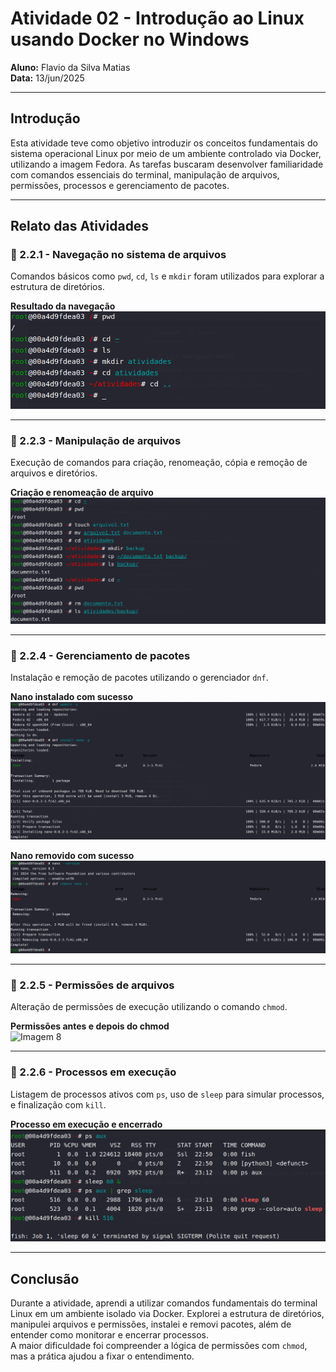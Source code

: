 # Atividade 02 - Introdução ao Linux usando Docker no Windows  

**Aluno:** Flavio da Silva Matias  
**Data:** 13/jun/2025  

---

## Introdução

Esta atividade teve como objetivo introduzir os conceitos fundamentais do sistema operacional Linux por meio de um ambiente controlado via Docker, utilizando a imagem Fedora. As tarefas buscaram desenvolver familiaridade com comandos essenciais do terminal, manipulação de arquivos, permissões, processos e gerenciamento de pacotes.

---

## Relato das Atividades

### 🔹 2.2.1 - Navegação no sistema de arquivos

Comandos básicos como `pwd`, `cd`, `ls` e `mkdir` foram utilizados para explorar a estrutura de diretórios.

**Resultado da navegação**  
![Imagem 2](imagens/diretorio.png)

---

### 🔹 2.2.3 - Manipulação de arquivos

Execução de comandos para criação, renomeação, cópia e remoção de arquivos e diretórios.

**Criação e renomeação de arquivo**  
![Imagem 3](imagens/arquivo.png)

---

### 🔹 2.2.4 - Gerenciamento de pacotes

Instalação e remoção de pacotes utilizando o gerenciador `dnf`.

**Nano instalado com sucesso**  
![Imagem 6](imagens/instalar-nano.png)

**Nano removido com sucesso**  
![Imagem 7](imagens/remover-nano.png)

---

### 🔹 2.2.5 - Permissões de arquivos

Alteração de permissões de execução utilizando o comando `chmod`.

**Permissões antes e depois do chmod**  
![Imagem 8](imagens/permisão.png)

---

### 🔹 2.2.6 - Processos em execução

Listagem de processos ativos com `ps`, uso de `sleep` para simular processos, e finalização com `kill`.

**Processo em execução e encerrado**  
![Imagem 9](imagens/processos.png)

---

## Conclusão

Durante a atividade, aprendi a utilizar comandos fundamentais do terminal Linux em um ambiente isolado via Docker. Explorei a estrutura de diretórios, manipulei arquivos e permissões, instalei e removi pacotes, além de entender como monitorar e encerrar processos.  
A maior dificuldade foi compreender a lógica de permissões com `chmod`, mas a prática ajudou a fixar o entendimento.

